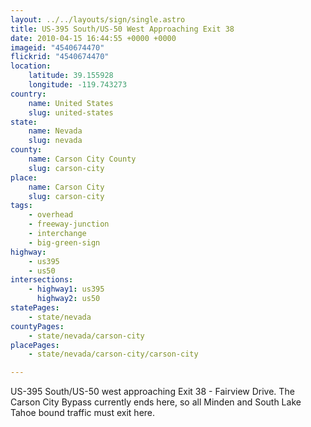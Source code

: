 ```yaml
---
layout: ../../layouts/sign/single.astro
title: US-395 South/US-50 West Approaching Exit 38
date: 2010-04-15 16:44:55 +0000 +0000
imageid: "4540674470"
flickrid: "4540674470"
location:
    latitude: 39.155928
    longitude: -119.743273
country:
    name: United States
    slug: united-states
state:
    name: Nevada
    slug: nevada
county:
    name: Carson City County
    slug: carson-city
place:
    name: Carson City
    slug: carson-city
tags:
    - overhead
    - freeway-junction
    - interchange
    - big-green-sign
highway:
    - us395
    - us50
intersections:
    - highway1: us395
      highway2: us50
statePages:
    - state/nevada
countyPages:
    - state/nevada/carson-city
placePages:
    - state/nevada/carson-city/carson-city

---
```

US-395 South/US-50 west approaching Exit 38 - Fairview Drive.  The Carson City Bypass currently ends here, so all Minden and South Lake Tahoe bound traffic must exit here.